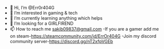 - 👋 Hi, I’m @Err0r404G
- 👀 I’m interested in gaming & tech
- 🌱 I’m currently learning anything which helps
- 💞️ I’m looking for a GIRLFIREND
- 📫 How to reach me sakib09837@gmail.com
-If you are a gamer add me on steam-https://steamcommunity.com/id/ErrOr404G
-Join my discord community server-https://discord.gg/nT2xfpVGEb
<!---
Err0r404G/Err0r404G is a ✨ special ✨ repository because its `README.md` (this file) appears on your GitHub profile.
You can click the Preview link to take a look at your changes.
--->
